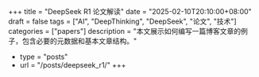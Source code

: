 +++
title = "DeepSeek R1 论文解读"
date = "2025-02-10T20:10:00+08:00"
draft = false
tags = ["AI", "DeepThinking", "DeepSeek", "论文", "技术"]
categories = ["papers"]
description = "本文展示如何编写一篇博客文章的例子，包含必要的元数据和基本文章结构。"
+ type = "posts"
+ url = "/posts/deepseek_r1/"
+++ 